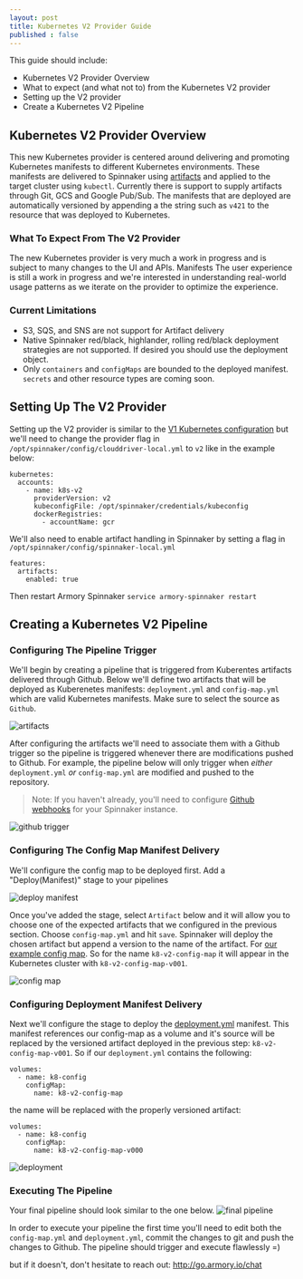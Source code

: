 ```yaml
---
layout: post
title: Kubernetes V2 Provider Guide
published : false
---
```

This guide should include:

- Kubernetes V2 Provider Overview
- What to expect (and what not to) from the Kubernetes V2 provider
- Setting up the V2 provider
- Create a Kubernetes V2 Pipeline

## Kubernetes V2 Provider Overview
This new Kubernetes provider is centered around delivering and promoting Kubernetes manifests to different Kubernetes environments. These manifests are delivered to Spinnaker using [artifacts](https://www.spinnaker.io/reference/artifacts/in-kubernetes-v2/#kubernetes-objects-as-artifacts) and applied to the target cluster using `kubectl`. Currently there is support to supply artifacts through Git, GCS and Google Pub/Sub.  The manifests that are deployed are automatically versioned by appending a the string such as `v421` to the resource that was deployed to Kubernetes.

### What To Expect From The V2 Provider
The new Kubernetes provider is very much a work in progress and is subject to many changes to the UI and APIs. Manifests The user experience is still a work in progress and we're interested in understanding real-world usage patterns as we iterate on the provider to optimize the experience.  

### Current Limitations
- S3, SQS, and SNS are not support for Artifact delivery
- Native Spinnaker red/black, highlander, rolling red/black deployment strategies are not supported. If desired you should use the deployment object.
- Only `containers` and `configMaps` are bounded to the deployed manifest. `secrets` and other resource types are coming soon.


## Setting Up The V2 Provider

Setting up the V2 provider is similar to the [V1 Kubernetes configuration](http://docs.armory.io/admin-guides/configure_kubernetes/#configure-clouddriver-to-use-the-kubectl-config-file) but we'll need to change the provider flag in `/opt/spinnaker/config/clouddriver-local.yml` to `v2` like in the example below:

```
kubernetes:
  accounts:
    - name: k8s-v2
      providerVersion: v2
      kubeconfigFile: /opt/spinnaker/credentials/kubeconfig
      dockerRegistries:
        - accountName: gcr
```

We'll also need to enable artifact handling in Spinnaker by setting a flag in `/opt/spinnaker/config/spinnaker-local.yml`

```
features:
  artifacts:
    enabled: true
```

Then restart Armory Spinnaker `service armory-spinnaker restart`

## Creating a Kubernetes V2 Pipeline

### Configuring The Pipeline Trigger
We'll begin by creating a pipeline that is triggered from Kuberentes artifacts delivered through Github.  Below we'll define two artifacts that will be deployed as Kuberenetes manifests: `deployment.yml` and `config-map.yml` which are valid Kubernetes manifests.  Make sure to select the source as `Github`.

![artifacts](https://cl.ly/091z2h232r0d/page.png)

After configuring the artifacts we'll need to associate them with a Github trigger so the pipeline is triggered whenever there are modifications pushed to Github.  For example, the pipeline below will only trigger when _either_ `deployment.yml` _or_ `config-map.yml` are modified and pushed to the repository.

> Note: If you haven't already, you'll need to configure [Github webhooks](https://www.spinnaker.io/setup/features/notifications/#github) for your Spinnaker instance.

![github trigger](https://cl.ly/3G1T0W3N1o3Q/trigger.png)


### Configuring The Config Map Manifest Delivery

We'll configure the config map to be deployed first. Add a "Deploy(Manifest)" stage to your pipelines

![deploy manifest](https://cl.ly/3p3T360a3f37/deploy_manifest.png)


Once you've added the stage, select `Artifact` below and it will allow you to choose one of the expected artifacts that we configured in the previous section.  Choose `config-map.yml` and hit `save`. Spinnaker will deploy the chosen artifact but append a version to the name of the artifact. For [our example config map](https://github.com/Armory/spinnaker-k8s-v2-example/blob/master/config-map.yml). So for the name `k8-v2-config-map` it will appear in the Kubernetes cluster with `k8-v2-config-map-v001`.

![config map](https://cl.ly/2C0Z1A0Z3c2G/Image%202018-01-26%20at%204.36.29%20PM.png)

### Configuring Deployment Manifest Delivery

Next we'll configure the stage to deploy the [deployment.yml](https://github.com/Armory/spinnaker-k8s-v2-example/blob/master/deployment.yml) manifest.  This manifest references our config-map as a volume and it's source will be replaced by the versioned artifact deployed in the previous step: `k8-v2-config-map-v001`.  So if our `deployment.yml` contains the following:
```
volumes:
  - name: k8-config
    configMap:
      name: k8-v2-config-map
```

the name will be replaced with the properly versioned artifact:
```
volumes:
  - name: k8-config
    configMap:
      name: k8-v2-config-map-v000
```

![deployment](https://cl.ly/0v1o1o0t2x2A/Image%202018-01-26%20at%205.36.53%20PM.png)

### Executing The Pipeline

Your final pipeline should look similar to the one below.
![final pipeline](https://cl.ly/2V32230w301Q/pipeline.png)

In order to execute your pipeline the first time you'll need to edit both the `config-map.yml` and `deployment.yml`, commit the changes to git and push the changes to Github. The pipeline should trigger and execute flawlessly =)

but if it doesn't, don't hesitate to reach out: http://go.armory.io/chat
